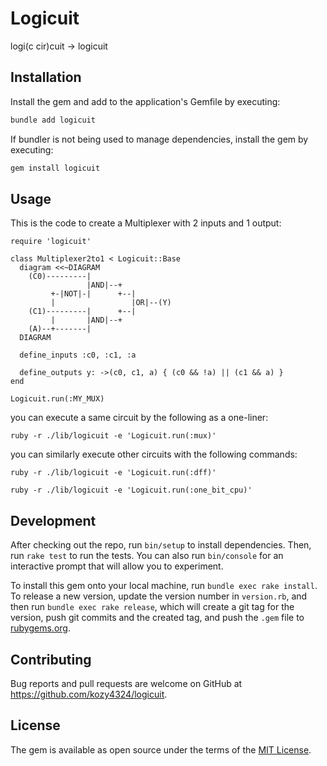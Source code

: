 # Logicuit

logi(c cir)cuit -> logicuit

## Installation

Install the gem and add to the application's Gemfile by executing:

```bash
bundle add logicuit
```

If bundler is not being used to manage dependencies, install the gem by executing:

```bash
gem install logicuit
```

## Usage

This is the code to create a Multiplexer with 2 inputs and 1 output:

```
require 'logicuit'

class Multiplexer2to1 < Logicuit::Base
  diagram <<~DIAGRAM
    (C0)---------|
                 |AND|--+
         +-|NOT|-|      +--|
         |                 |OR|--(Y)
    (C1)---------|      +--|
         |       |AND|--+
    (A)--+-------|
  DIAGRAM

  define_inputs :c0, :c1, :a

  define_outputs y: ->(c0, c1, a) { (c0 && !a) || (c1 && a) }
end

Logicuit.run(:MY_MUX)
```

you can execute a same circuit by the following as a one-liner:

```
ruby -r ./lib/logicuit -e 'Logicuit.run(:mux)'
```

you can similarly execute other circuits with the following commands:

```
ruby -r ./lib/logicuit -e 'Logicuit.run(:dff)'
```

```
ruby -r ./lib/logicuit -e 'Logicuit.run(:one_bit_cpu)'
```

## Development

After checking out the repo, run `bin/setup` to install dependencies. Then, run `rake test` to run the tests. You can also run `bin/console` for an interactive prompt that will allow you to experiment.

To install this gem onto your local machine, run `bundle exec rake install`. To release a new version, update the version number in `version.rb`, and then run `bundle exec rake release`, which will create a git tag for the version, push git commits and the created tag, and push the `.gem` file to [rubygems.org](https://rubygems.org).

## Contributing

Bug reports and pull requests are welcome on GitHub at https://github.com/kozy4324/logicuit.

## License

The gem is available as open source under the terms of the [MIT License](https://opensource.org/licenses/MIT).
